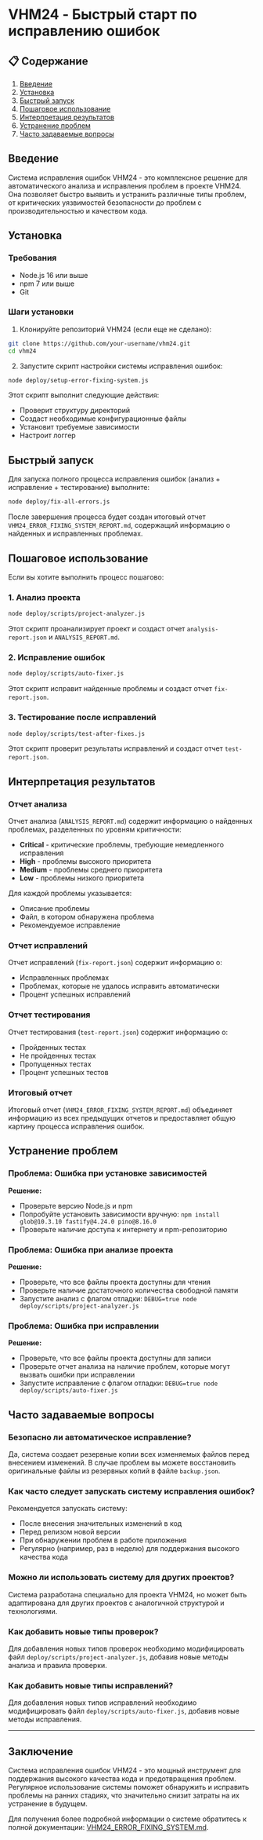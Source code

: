 # VHM24 - Быстрый старт по исправлению ошибок

## 📋 Содержание

1. [Введение](#введение)
2. [Установка](#установка)
3. [Быстрый запуск](#быстрый-запуск)
4. [Пошаговое использование](#пошаговое-использование)
5. [Интерпретация результатов](#интерпретация-результатов)
6. [Устранение проблем](#устранение-проблем)
7. [Часто задаваемые вопросы](#часто-задаваемые-вопросы)

## Введение

Система исправления ошибок VHM24 - это комплексное решение для автоматического анализа и исправления проблем в проекте VHM24. Она позволяет быстро выявить и устранить различные типы проблем, от критических уязвимостей безопасности до проблем с производительностью и качеством кода.

## Установка

### Требования

- Node.js 16 или выше
- npm 7 или выше
- Git

### Шаги установки

1. Клонируйте репозиторий VHM24 (если еще не сделано):

```bash
git clone https://github.com/your-username/vhm24.git
cd vhm24
```

2. Запустите скрипт настройки системы исправления ошибок:

```bash
node deploy/setup-error-fixing-system.js
```

Этот скрипт выполнит следующие действия:
- Проверит структуру директорий
- Создаст необходимые конфигурационные файлы
- Установит требуемые зависимости
- Настроит логгер

## Быстрый запуск

Для запуска полного процесса исправления ошибок (анализ + исправление + тестирование) выполните:

```bash
node deploy/fix-all-errors.js
```

После завершения процесса будет создан итоговый отчет `VHM24_ERROR_FIXING_SYSTEM_REPORT.md`, содержащий информацию о найденных и исправленных проблемах.

## Пошаговое использование

Если вы хотите выполнить процесс пошагово:

### 1. Анализ проекта

```bash
node deploy/scripts/project-analyzer.js
```

Этот скрипт проанализирует проект и создаст отчет `analysis-report.json` и `ANALYSIS_REPORT.md`.

### 2. Исправление ошибок

```bash
node deploy/scripts/auto-fixer.js
```

Этот скрипт исправит найденные проблемы и создаст отчет `fix-report.json`.

### 3. Тестирование после исправлений

```bash
node deploy/scripts/test-after-fixes.js
```

Этот скрипт проверит результаты исправлений и создаст отчет `test-report.json`.

## Интерпретация результатов

### Отчет анализа

Отчет анализа (`ANALYSIS_REPORT.md`) содержит информацию о найденных проблемах, разделенных по уровням критичности:

- **Critical** - критические проблемы, требующие немедленного исправления
- **High** - проблемы высокого приоритета
- **Medium** - проблемы среднего приоритета
- **Low** - проблемы низкого приоритета

Для каждой проблемы указывается:
- Описание проблемы
- Файл, в котором обнаружена проблема
- Рекомендуемое исправление

### Отчет исправлений

Отчет исправлений (`fix-report.json`) содержит информацию о:
- Исправленных проблемах
- Проблемах, которые не удалось исправить автоматически
- Процент успешных исправлений

### Отчет тестирования

Отчет тестирования (`test-report.json`) содержит информацию о:
- Пройденных тестах
- Не пройденных тестах
- Пропущенных тестах
- Процент успешных тестов

### Итоговый отчет

Итоговый отчет (`VHM24_ERROR_FIXING_SYSTEM_REPORT.md`) объединяет информацию из всех предыдущих отчетов и предоставляет общую картину процесса исправления ошибок.

## Устранение проблем

### Проблема: Ошибка при установке зависимостей

**Решение:**
- Проверьте версию Node.js и npm
- Попробуйте установить зависимости вручную: `npm install glob@10.3.10 fastify@4.24.0 pino@8.16.0`
- Проверьте наличие доступа к интернету и npm-репозиторию

### Проблема: Ошибка при анализе проекта

**Решение:**
- Проверьте, что все файлы проекта доступны для чтения
- Проверьте наличие достаточного количества свободной памяти
- Запустите анализ с флагом отладки: `DEBUG=true node deploy/scripts/project-analyzer.js`

### Проблема: Ошибка при исправлении

**Решение:**
- Проверьте, что все файлы проекта доступны для записи
- Проверьте отчет анализа на наличие проблем, которые могут вызвать ошибки при исправлении
- Запустите исправление с флагом отладки: `DEBUG=true node deploy/scripts/auto-fixer.js`

## Часто задаваемые вопросы

### Безопасно ли автоматическое исправление?

Да, система создает резервные копии всех изменяемых файлов перед внесением изменений. В случае проблем вы можете восстановить оригинальные файлы из резервных копий в файле `backup.json`.

### Как часто следует запускать систему исправления ошибок?

Рекомендуется запускать систему:
- После внесения значительных изменений в код
- Перед релизом новой версии
- При обнаружении проблем в работе приложения
- Регулярно (например, раз в неделю) для поддержания высокого качества кода

### Можно ли использовать систему для других проектов?

Система разработана специально для проекта VHM24, но может быть адаптирована для других проектов с аналогичной структурой и технологиями.

### Как добавить новые типы проверок?

Для добавления новых типов проверок необходимо модифицировать файл `deploy/scripts/project-analyzer.js`, добавив новые методы анализа и правила проверки.

### Как добавить новые типы исправлений?

Для добавления новых типов исправлений необходимо модифицировать файл `deploy/scripts/auto-fixer.js`, добавив новые методы исправления.

---

## Заключение

Система исправления ошибок VHM24 - это мощный инструмент для поддержания высокого качества кода и предотвращения проблем. Регулярное использование системы поможет обнаружить и исправить проблемы на ранних стадиях, что значительно снизит затраты на их устранение в будущем.

Для получения более подробной информации о системе обратитесь к полной документации: [VHM24_ERROR_FIXING_SYSTEM.md](VHM24_ERROR_FIXING_SYSTEM.md).
